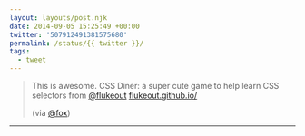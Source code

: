 ```yaml
---
layout: layouts/post.njk
date: 2014-09-05 15:25:49 +00:00
twitter: '507912491381575680'
permalink: /status/{{ twitter }}/
tags: 
  - tweet
---
```


> This is awesome. CSS Diner: a super cute game to help learn CSS selectors from [@flukeout](https://twitter.com/flukeout) [flukeout.github.io/](http://flukeout.github.io/)
> 
> (via [@fox](https://twitter.com/fox))

---
